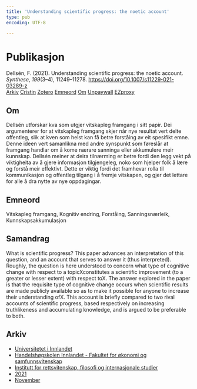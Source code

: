 ```yaml
---
title: 'Understanding scientific progress: the noetic account'
type: pub
encoding: UTF-8

---
```

<h1>Publikasjon</h1>
<article id="csl-bib-container-55HHPZZK" class="csl-bib-container">
  <div class="csl-bib-body"> <div class="csl-entry">Dellsén, F. (2021). Understanding scientific progress: the noetic account. <i>Synthese</i>, <i>199</i>(3–4), 11249–11278. <a href="https://doi.org/10.1007/s11229-021-03289-z">https://doi.org/10.1007/s11229-021-03289-z</a></div> </div>
  <div class="csl-bib-buttons">
    <a href="#taxonomy-article-55HHPZZK" alt="archive" class="csl-bib-button">Arkiv</a>
    <a href="https://app.cristin.no/results/show.jsf?id=1958895" alt="Cristin" class="csl-bib-button">Cristin</a>
    <a href="http://zotero.org/groups/5881554/items/55HHPZZK" alt="Zotero" class="csl-bib-button">Zotero</a>
    <a href="#keywords-article-55HHPZZK" alt="keywords" class="csl-bib-button">Emneord</a>
    <a href="#about-article-55HHPZZK" alt="about_pub" class="csl-bib-button">Om</a>
    <a href="https://link.springer.com/content/pdf/10.1007/s11229-021-03289-z.pdf" alt="Unpaywall" class="csl-bib-button">Unpaywall</a>
    <a href="https://link.springer.com/content/pdf/10.1007/s11229-021-03289-z.pdf" alt="EZproxy" class="csl-bib-button">EZproxy</a>
  </div>
  <div id="csl-bib-meta-container-55HHPZZK"></div>
</article>
<div id="csl-bib-meta-55HHPZZK" class="csl-bib-meta">
  <article id="about-article-55HHPZZK" class="about_pub-article">
    <h1>Om</h1>
    Dellsén utforskar kva som utgjer vitskapleg framgang i sitt papir. Dei argumenterer for at vitskapleg framgang skjer når nye resultat vert delte offentleg, slik at kven som helst kan få betre forståing av eit spesifikt emne. Denne ideen vert samanlikna med andre synspunkt som føreslår at framgang handlar om å kome nærare sanninga eller akkumulere meir kunnskap. Dellsén meiner at deira tilnærming er betre fordi den legg vekt på viktigheita av å gjere informasjon tilgjengeleg, noko som hjelper folk å lære og forstå meir effektivt. Dette er viktig fordi det framhevar rolla til kommunikasjon og offentleg tilgang i å fremje vitskapen, og gjer det lettare for alle å dra nytte av nye oppdagingar.
  </article>
  <article id="keywords-article-55HHPZZK" class="keywords-article">
    <h1>Emneord</h1>
    Vitskapleg framgang, Kognitiv endring, Forståing, Sanningsnærleik, Kunnskapsakkumulasjon
  </article>
  <article id="abstract-article-55HHPZZK" class="abstract-article">
    <h1>Samandrag</h1>
    What is scientific progress? This paper advances an interpretation of this question, and an account that serves to answer it (thus interpreted). Roughly, the question is here understood to concern what type of cognitive change with respect to a topicXconstitutes a scientific improvement (to a greater or lesser extent) with respect toX. The answer explored in the paper is that the requisite type of cognitive change occurs when scientific results are made publicly available so as to make it possible for anyone to increase their understanding ofX. This account is briefly compared to two rival accounts of scientific progress, based respectively on increasing truthlikeness and accumulating knowledge, and is argued to be preferable to both.
  </article>
  <article id="taxonomy-article-55HHPZZK" class="taxonomy-article">
    <h1>Arkiv</h1>
    <ul>
      <li><a href="{{< params subfolder >}}nn/archive/?key=3DCRN523">Universitetet i Innlandet</a></li>
      <li><a href="{{< params subfolder >}}nn/archive/?key=DU8Q9LN9">Handelshøgskolen Innlandet - Fakultet for økonomi og samfunnsvitenskap</a></li>
      <li><a href="{{< params subfolder >}}nn/archive/?key=ITYAG68H">Institutt for rettsvitenskap, filosofi og internasjonale studier</a></li>
      <li><a href="{{< params subfolder >}}nn/archive/?key=VFX285I3">2021</a></li>
      <li><a href="{{< params subfolder >}}nn/archive/?key=6XM8UQR2">November</a></li>
    </ul>
  </article>
</div>
